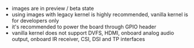 - images are in preview / beta state
- using images with legacy kernel is highly recommended, vanilla kernel is for developers only
- it's recommended to power the board through GPIO header
- vanilla kernel does not support DVFS, HDMI, onboard analog audio output, onboard IR receiver, CSI, DSI and TP interfaces
